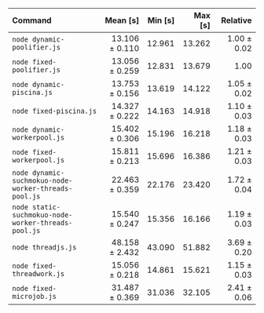 | Command                                              |       Mean [s] | Min [s] | Max [s] |    Relative |
| :--------------------------------------------------- | -------------: | ------: | ------: | ----------: |
| `node dynamic-poolifier.js`                          | 13.106 ± 0.110 |  12.961 |  13.262 | 1.00 ± 0.02 |
| `node fixed-poolifier.js`                            | 13.056 ± 0.259 |  12.831 |  13.679 |        1.00 |
| `node dynamic-piscina.js`                            | 13.753 ± 0.156 |  13.619 |  14.122 | 1.05 ± 0.02 |
| `node fixed-piscina.js`                              | 14.327 ± 0.222 |  14.163 |  14.918 | 1.10 ± 0.03 |
| `node dynamic-workerpool.js`                         | 15.402 ± 0.306 |  15.196 |  16.218 | 1.18 ± 0.03 |
| `node fixed-workerpool.js`                           | 15.811 ± 0.213 |  15.696 |  16.386 | 1.21 ± 0.03 |
| `node dynamic-suchmokuo-node-worker-threads-pool.js` | 22.463 ± 0.359 |  22.176 |  23.420 | 1.72 ± 0.04 |
| `node static-suchmokuo-node-worker-threads-pool.js`  | 15.540 ± 0.247 |  15.356 |  16.166 | 1.19 ± 0.03 |
| `node threadjs.js`                                   | 48.158 ± 2.432 |  43.090 |  51.882 | 3.69 ± 0.20 |
| `node fixed-threadwork.js`                           | 15.056 ± 0.218 |  14.861 |  15.621 | 1.15 ± 0.03 |
| `node fixed-microjob.js`                             | 31.487 ± 0.369 |  31.036 |  32.105 | 2.41 ± 0.06 |
